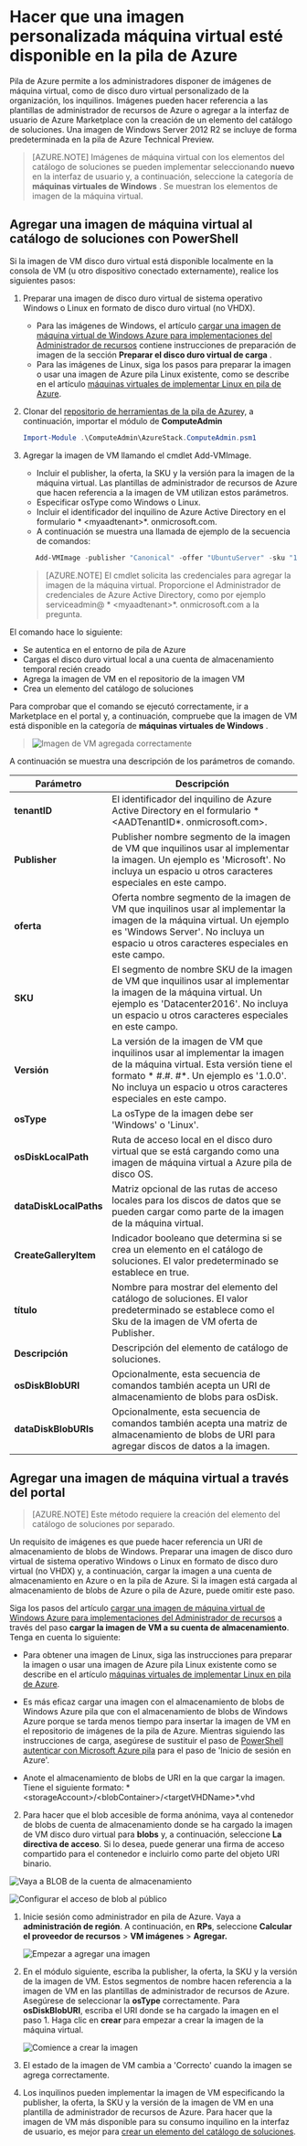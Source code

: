 <properties
    pageTitle="Agregar una imagen de máquina virtual a la pila de Azure | Microsoft Azure"
    description="Agregar los imagen personalizada de Windows o Linux VM de su organización para los inquilinos usar"
    services="azure-stack"
    documentationCenter=""
    authors="mattmcg"
    manager="darmour"
    editor=""/>

<tags
    ms.service="azure-stack"
    ms.workload="na"
    ms.tgt_pltfrm="na"
    ms.devlang="na"
    ms.topic="get-started-article"
    ms.date="09/26/2016"
    ms.author="mattmcg"/>

# <a name="make-a-custom-virtual-machine-image-available-in-azure-stack"></a>Hacer que una imagen personalizada máquina virtual esté disponible en la pila de Azure


Pila de Azure permite a los administradores disponer de imágenes de máquina virtual, como de disco duro virtual personalizado de la organización, los inquilinos. Imágenes pueden hacer referencia a las plantillas de administrador de recursos de Azure o agregar a la interfaz de usuario de Azure Marketplace con la creación de un elemento del catálogo de soluciones. Una imagen de Windows Server 2012 R2 se incluye de forma predeterminada en la pila de Azure Technical Preview.

> [AZURE.NOTE] Imágenes de máquina virtual con los elementos del catálogo de soluciones se pueden implementar seleccionando **nuevo** en la interfaz de usuario y, a continuación, seleccione la categoría de **máquinas virtuales de Windows** . Se muestran los elementos de imagen de la máquina virtual.



## <a name="add-a-vm-image-to-marketplace-with-powershell"></a>Agregar una imagen de máquina virtual al catálogo de soluciones con PowerShell

Si la imagen de VM disco duro virtual está disponible localmente en la consola de VM (u otro dispositivo conectado externamente), realice los siguientes pasos:

1. Preparar una imagen de disco duro virtual de sistema operativo Windows o Linux en formato de disco duro virtual (no VHDX).
    -   Para las imágenes de Windows, el artículo [cargar una imagen de máquina virtual de Windows Azure para implementaciones del Administrador de recursos](virtual-machines-windows-upload-image.md) contiene instrucciones de preparación de imagen de la sección **Preparar el disco duro virtual de carga** .
    -   Para las imágenes de Linux, siga los pasos para preparar la imagen o usar una imagen de Azure pila Linux existente, como se describe en el artículo [máquinas virtuales de implementar Linux en pila de Azure](azure-stack-linux.md).

2. Clonar del [repositorio de herramientas de la pila de Azure](https://aka.ms/azurestackaddvmimage)y, a continuación, importar el módulo de **ComputeAdmin**

    ```powershell
    Import-Module .\ComputeAdmin\AzureStack.ComputeAdmin.psm1
    ```

3. Agregar la imagen de VM llamando el cmdlet Add-VMImage.
    -  Incluir el publisher, la oferta, la SKU y la versión para la imagen de la máquina virtual. Las plantillas de administrador de recursos de Azure que hacen referencia a la imagen de VM utilizan estos parámetros.
    -  Especificar osType como Windows o Linux.
    -  Incluir el identificador del inquilino de Azure Active Directory en el formulario * &lt;myaadtenant&gt;*. onmicrosoft.com.
    - A continuación se muestra una llamada de ejemplo de la secuencia de comandos:

    ```powershell
       Add-VMImage -publisher "Canonical" -offer "UbuntuServer" -sku "14.04.3-LTS" -version "1.0.0" -osType Linux -osDiskLocalPath 'C:\Users\AzureStackAdmin\Desktop\UbuntuServer.vhd' -tenantID <myaadtenant>.onmicrosoft.com
    ```

    > [AZURE.NOTE] El cmdlet solicita las credenciales para agregar la imagen de la máquina virtual. Proporcione el Administrador de credenciales de Azure Active Directory, como por ejemplo serviceadmin@ * &lt;myaadtenant&gt;*. onmicrosoft.com a la pregunta.  

El comando hace lo siguiente:
- Se autentica en el entorno de pila de Azure
- Cargas el disco duro virtual local a una cuenta de almacenamiento temporal recién creado
- Agrega la imagen de VM en el repositorio de la imagen VM
- Crea un elemento del catálogo de soluciones

Para comprobar que el comando se ejecutó correctamente, ir a Marketplace en el portal y, a continuación, compruebe que la imagen de VM está disponible en la categoría de **máquinas virtuales de Windows** .

> ![Imagen de VM agregada correctamente](./media/azure-stack-add-vm-image/image5.PNG)

A continuación se muestra una descripción de los parámetros de comando.


| Parámetro | Descripción |
|----------| ------------ |
|**tenantID** | El identificador del inquilino de Azure Active Directory en el formulario * &lt;AADTenantID*. onmicrosoft.com&gt;. |
|**Publisher** | Publisher nombre segmento de la imagen de VM que inquilinos usar al implementar la imagen. Un ejemplo es 'Microsoft'. No incluya un espacio u otros caracteres especiales en este campo.|
|**oferta** | Oferta nombre segmento de la imagen de VM que inquilinos usar al implementar la imagen de la máquina virtual. Un ejemplo es 'Windows Server'. No incluya un espacio u otros caracteres especiales en este campo. |
| **SKU** | El segmento de nombre SKU de la imagen de VM que inquilinos usar al implementar la imagen de la máquina virtual. Un ejemplo es 'Datacenter2016'. No incluya un espacio u otros caracteres especiales en este campo. |
|**Versión** | La versión de la imagen de VM que inquilinos usar al implementar la imagen de la máquina virtual. Esta versión tiene el formato * \#.\#. \#*. Un ejemplo es '1.0.0'. No incluya un espacio u otros caracteres especiales en este campo.|
| **osType** | La osType de la imagen debe ser 'Windows' o 'Linux'. |
|**osDiskLocalPath** | Ruta de acceso local en el disco duro virtual que se está cargando como una imagen de máquina virtual a Azure pila de disco OS. |
|**dataDiskLocalPaths**| Matriz opcional de las rutas de acceso locales para los discos de datos que se pueden cargar como parte de la imagen de la máquina virtual.|
|**CreateGalleryItem**| Indicador booleano que determina si se crea un elemento en el catálogo de soluciones. El valor predeterminado se establece en true.|
|**título**| Nombre para mostrar del elemento del catálogo de soluciones. El valor predeterminado se establece como el Sku de la imagen de VM oferta de Publisher.|
|**Descripción**| Descripción del elemento de catálogo de soluciones. |
|**osDiskBlobURI**| Opcionalmente, esta secuencia de comandos también acepta un URI de almacenamiento de blobs para osDisk.|
|**dataDiskBlobURIs**| Opcionalmente, esta secuencia de comandos también acepta una matriz de almacenamiento de blobs de URI para agregar discos de datos a la imagen.|



## <a name="add-a-vm-image-through-the-portal"></a>Agregar una imagen de máquina virtual a través del portal

> [AZURE.NOTE] Este método requiere la creación del elemento del catálogo de soluciones por separado.

Un requisito de imágenes es que puede hacer referencia un URI de almacenamiento de blobs de Windows. Preparar una imagen de disco duro virtual de sistema operativo Windows o Linux en formato de disco duro virtual (no VHDX) y, a continuación, cargar la imagen a una cuenta de almacenamiento en Azure o en la pila de Azure. Si la imagen está cargada al almacenamiento de blobs de Azure o pila de Azure, puede omitir este paso.

Siga los pasos del artículo [cargar una imagen de máquina virtual de Windows Azure para implementaciones del Administrador de recursos](https://azure.microsoft.com/documentation/articles/virtual-machines-windows-upload-image/) a través del paso **cargar la imagen de VM a su cuenta de almacenamiento**. Tenga en cuenta lo siguiente:

-   Para obtener una imagen de Linux, siga las instrucciones para preparar la imagen o usar una imagen de Azure pila Linux existente como se describe en el artículo [máquinas virtuales de implementar Linux en pila de Azure](azure-stack-linux.md).

- Es más eficaz cargar una imagen con el almacenamiento de blobs de Windows Azure pila que con el almacenamiento de blobs de Windows Azure porque se tarda menos tiempo para insertar la imagen de VM en el repositorio de imágenes de la pila de Azure. Mientras siguiendo las instrucciones de carga, asegúrese de sustituir el paso de [PowerShell autenticar con Microsoft Azure pila](azure-stack-deploy-template-powershell.md) para el paso de 'Inicio de sesión en Azure'.

- Anote el almacenamiento de blobs de URI en la que cargar la imagen. Tiene el siguiente formato: * &lt;storageAccount&gt;/&lt;blobContainer&gt;/&lt;targetVHDName&gt;*.vhd

2.  Para hacer que el blob accesible de forma anónima, vaya al contenedor de blobs de cuenta de almacenamiento donde se ha cargado la imagen de VM disco duro virtual para **blobs** y, a continuación, seleccione **La directiva de acceso**. Si lo desea, puede generar una firma de acceso compartido para el contenedor e incluirlo como parte del objeto URI binario.

![Vaya a BLOB de la cuenta de almacenamiento](./media/azure-stack-add-vm-image/image1.png)

![Configurar el acceso de blob al público](./media/azure-stack-add-vm-image/image2.png)

1.  Inicie sesión como administrador en pila de Azure. Vaya a **administración de región**. A continuación, en **RPs**, seleccione **Calcular el proveedor de recursos** > **VM imágenes** > **Agregar.**

    ![Empezar a agregar una imagen](./media/azure-stack-add-vm-image/image3.png)

2.  En el módulo siguiente, escriba la publisher, la oferta, la SKU y la versión de la imagen de VM. Estos segmentos de nombre hacen referencia a la imagen de VM en las plantillas de administrador de recursos de Azure. Asegúrese de seleccionar la **osType** correctamente. Para **osDiskBlobURI**, escriba el URI donde se ha cargado la imagen en el paso 1. Haga clic en **crear** para empezar a crear la imagen de la máquina virtual.

    ![Comience a crear la imagen](./media/azure-stack-add-vm-image/image4.png)

3.  El estado de la imagen de VM cambia a 'Correcto' cuando la imagen se agrega correctamente.

4.  Los inquilinos pueden implementar la imagen de VM especificando la publisher, la oferta, la SKU y la versión de la imagen de VM en una plantilla de administrador de recursos de Azure. Para hacer que la imagen de VM más disponible para su consumo inquilino en la interfaz de usuario, es mejor para [crear un elemento del catálogo de soluciones](azure-stack-create-and-publish-marketplace-item.md).
